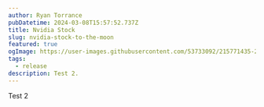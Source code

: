 ```yaml
---
author: Ryan Torrance
pubDatetime: 2024-03-08T15:57:52.737Z
title: Nvidia Stock
slug: nvidia-stock-to-the-moon
featured: true
ogImage: https://user-images.githubusercontent.com/53733092/215771435-25408246-2309-4f8b-a781-1f3d93bdf0ec.png
tags:
  - release
description: Test 2.
---
```


Test 2

